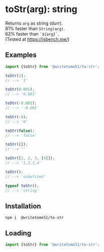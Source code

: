# toStr(arg): string

Returns `arg` as string (durr).  
81% faster than <code>String(arg)</code>.  
62% faster than <code>\`${arg}\`</code>.  
(Tested at  https://jsbench.me/)


## Examples
```js
import {toStr} from '@writetome51/to-str';

toStr(1);
// --> '1'

toStr(0.001);
// --> '0.001'

toStr(-0.001);
// --> '-0.001'

toStr(-0);
// --> '0'

toStr(false);
// --> 'false'

toStr([]);
// --> ''

toStr([1, 2, 3, [4]]);
// --> '1,2,3,4'

toStr();
// --> 'undefined'

typeof toStr();
// --> 'string'
```

## Installation
`npm i  @writetome51/to-str`

## Loading
```js
import {toStr} from '@writetome51/to-str';
```
